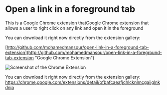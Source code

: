 Open a link in a foreground tab
=================================

This is a Google Chrome extension thatGoogle Chrome extension that allows a user
to right click on any link and open it in the foreground

You can download it right now directly from the extension gallery:

[http://github.com/mohamedmansour/open-link-in-a-foreground-tab-extension](http://github.com/mohamedmansour/open-link-in-a-foreground-tab-extension "Google Chrome Extension")

![Screenshot of the Chrome Extension](https://chrome.google.com/extensions/img/ofbafcaeafjchlcknlmcgaijglnkdnja/1284146698.82/screenshot/2001)

You can download it right now directly from the extension gallery:
https://chrome.google.com/extensions/detail/ofbafcaeafjchlcknlmcgaijglnkdnja